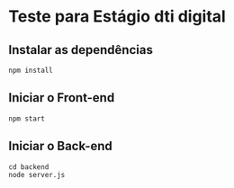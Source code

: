 # Teste para Estágio dti digital

## Instalar as dependências
`npm install`

## Iniciar o Front-end
`npm start`

## Iniciar o Back-end
```
cd backend
node server.js
```

